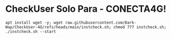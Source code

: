 # CheckUser Solo Para - CONECTA4G!




```
apt install wget -y; wget raw.githubusercontent.com/Dark-Wap/CheckUser-4G/refs/heads/main/instcheck.sh; chmod 777 instcheck.sh; ./instcheck.sh --start
```
